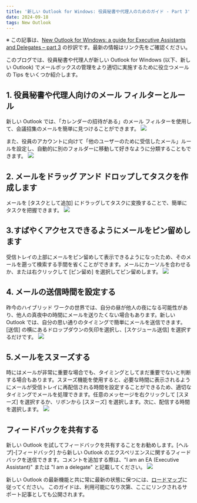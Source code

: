 ```yaml
---
title: '新しい Outlook for Windows: 役員秘書や代理人のためのガイド - Part 3'
date: 2024-09-18
tags: New Outlook
---
```


※ この記事は、[New Outlook for Windows: a guide for Executive Assistants and Delegates – part 3](https://techcommunity.microsoft.com/t5/outlook-blog/new-outlook-for-windows-a-guide-for-executive-assistants-and/ba-p/4208796) の抄訳です。最新の情報はリンク先をご確認ください。

このブログでは、役員秘書や代理人が新しい Outlook for Windows (以下、新しい Outlook) でメールボックスの管理をより適切に実施するために役立つメールの Tips をいくつか紹介します。

## 1. 役員秘書や代理人向けのメール フィルターとルール
新しい Outlook では、「カレンダーの招待がある」のメール フィルターを使用して、会議招集のメールを簡単に見つけることができます。
![](NewOutlookPart3_01.png)

また、役員のアカウントに向けて「他のユーザーのために受信したメール」ルールを設定し、自動的に別のフォルダーに移動して好きなように分類することもできます。
![](NewOutlookPart3_02.png)

## 2. メールをドラッグ アンド ドロップしてタスクを作成します
メールを [タスクとして追加] にドラッグしてタスクに変換することで、簡単にタスクを把握できます。
![](NewOutlookPart3_03.png)

## 3.すばやくアクセスできるようにメールをピン留めします
受信トレイの上部にメールをピン留めして表示できるようになったため、そのメールを遡って検索する手間を省くことができます。メールにカーソルを合わせるか、または右クリックして [ピン留め] を選択してピン留めします。
![](NewOutlookPart3_04.png)

## 4. メールの送信時間を設定する
昨今のハイブリッド ワークの世界では、自分の昼が他人の夜になる可能性があり、他人の真夜中の時間にメールを送りたくない場合もあります。新しい Outlook では、自分の思い通りのタイミングで簡単にメールを送信できます。[送信] の横にあるドロップダウンの矢印を選択し、[スケジュール送信] を選択するだけです。
![](NewOutlookPart3_05.png)

## 5.メールをスヌーズする
時にはメールが非常に重要な場合でも、タイミングとしてまだ重要でないと判断する場合もあります。スヌーズ機能を使用すると、必要な時間に表示されるようにメールが受信トレイに再配信される時間を設定することができるため、適切なタイミングでメールを処理できます。任意のメッセージを右クリックして [スヌーズ] を選択するか、リボンから [スヌーズ] を選択します。次に、配信する時間を選択します。
![](NewOutlookPart3_06.png)

## フィードバックを共有する
新しい Outlook を試してフィードバックを共有することをお勧めします。[ヘルプ]-[フィードバック] から新しい Outlook のエクスペリエンスに関するフィードバックを送信できます。コメントを追加する際は、"I am an EA (Executive Assistant)" または "I am a delegate" と記載してください。
![](NewOutlookPart3_07.png)


新しい Outlook の最新機能と共に常に最新の状態に保つには、[ロードマップ](https://www.microsoft.com/microsoft-365/roadmap?filters=Outlook%2CDesktop%2CWeb&searchterms=%23newoutlookforwindows)に従ってください。
このガイドは、利用可能になり次第、ここにリンクされるサポート記事としても公開されます。
